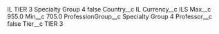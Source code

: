 <?xml version="1.0" encoding="UTF-8"?>
<CustomMetadata xmlns="http://soap.sforce.com/2006/04/metadata" xmlns:xsi="http://www.w3.org/2001/XMLSchema-instance" xmlns:xsd="http://www.w3.org/2001/XMLSchema">
    <label>IL TIER 3 Specialty Group 4</label>
    <protected>false</protected>
    <values>
        <field>Country__c</field>
        <value xsi:type="xsd:string">IL</value>
    </values>
    <values>
        <field>Currency__c</field>
        <value xsi:type="xsd:string">ILS</value>
    </values>
    <values>
        <field>Max__c</field>
        <value xsi:type="xsd:double">955.0</value>
    </values>
    <values>
        <field>Min__c</field>
        <value xsi:type="xsd:double">705.0</value>
    </values>
    <values>
        <field>ProfessionGroup__c</field>
        <value xsi:type="xsd:string">Specialty Group 4</value>
    </values>
    <values>
        <field>Professor__c</field>
        <value xsi:type="xsd:boolean">false</value>
    </values>
    <values>
        <field>Tier__c</field>
        <value xsi:type="xsd:string">TIER 3</value>
    </values>
</CustomMetadata>
